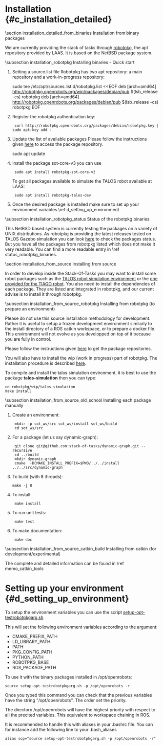# Installation {#c_installation_detailed}

\section installation_detailed_from_binaries Installation from binary packages

We are currently providing the stack of tasks through [robotpkg](https://robotpkg.openrobots.org), 
the apt repository provided by LAAS. It is based on the NetBSD package system.

\subsection installation_robotpkg Installing binaries - Quick start

1. Setting a source.list file 
Robotpkg has two apt repository: a main repository and a work-in-progress repository:

    sudo tee /etc/apt/sources.list.d/robotpkg.list <<EOF
    deb [arch=amd64] http://robotpkg.openrobots.org/wip/packages/debian/pub $(lsb_release -cs) robotpkg
    deb [arch=amd64] http://robotpkg.openrobots.org/packages/debian/pub $(lsb_release -cs) robotpkg
    EOF


2. Register the robotpkg authentication key:

        curl http://robotpkg.openrobots.org/packages/debian/robotpkg.key | sudo apt-key add -


3. Update the list of available packages 
Please follow the instructions given <a href="http://robotpkg.openrobots.org/debian.html">here</a> to access the package repository.

    sudo apt update

4. Install the package sot-core-v3 you can use

        sudo apt install robotpkg-sot-core-v3


    To get all packages available to simulate the TALOS robot available at LAAS:

        sudo apt install robotpkg-talos-dev

5. Once the desired package is installed make sure to set up your environment variables \ref d_setting_up_environment

\subsection installation_robotpkg_status Status of the robotpkg binaries

This NetBSD based system is currently testing the packages on a variety of UNIX distributions.
As robotpkg is providing the latest releases tested on TALOS Gazebo simulation
you can look [here](http://robotpkg.openrobots.org/rbulk/robotpkg-wip/all.html) to check the packages status.
But you have all the packages from robotpkg listed which does not make it very readable.
You can find a more readable entry in \ref status_robotpkg_binaries.

\section installation_from_source Installing from source 

In order to develop inside the Stack-Of-Tasks you may want to install some robot packages such as 
the [TALOS robot simulation environment](http://wiki.ros.org/Robots/TALOS/Tutorials/Installation/Simulation) or the [one provided for the TIAGO robot](http://wiki.ros.org/Robots/TIAGo/Tutorials/Installation/TiagoSimulation).
You also need to install the dependencies of each package. They are listed and integrated in robotpkg, and our
current advise is to install it through robotpkg.

\subsection installation_from_source_robotpkg Installing from robotpkg (to prepare an environment)

Please do not use this source installation methodology for development. Rather it is useful to setup a frozen development environment
similarly to the install directory of a ROS catkin workspace, or to prepare a docker file.
This environment will not evolve as you developped on top of it because you are fully in control.

Please follow the instructions given [here](http://robotpkg.openrobots.org/install.html) to get the package repositories.

You will also have to install the wip (work in progress) part of robotpkg. The installation procedure is described
[here](http://robotpkg.openrobots.org/robotpkg-wip.html).

To compile and install the talos simulation environment, it is best to use the package <b>talos-simulation</b> then you can type:

    cd robotpkg/wip/talos-simulation
    make install
    

\subsection installation_from_source_old_school Installing each package manually

1. Create an environment:

        mkdir -p sot_ws/src sot_ws/install sot_ws/build
        cd sot_ws/src
    
2. For a package (let us say dynamic-graph):

        git clone git@github.com:stack-of-tasks/dynamic-graph.git --recursive
        cd ../build
        mkdir dynamic-graph
        cmake  -DCMAKE_INSTALL_PREFIX=$PWD/../../install ../../src/dynamic-graph
        
3. To build (with 8 threads):
   
       make -j 8

4. To install:
    
        make install
        
5. To run unit tests:
   
        make test
        
6. To make documentation:

        make doc
        
\subsection installation_from_source_catkin_build Installing from catkin (for development/experimental)

The complete and detailed information can be found in \ref memo_catkin_tools


# Setting up your environment {#d_setting_up_environment}

To setup the environment variables you can use the script
[setup-opt-testrobotpkgarg.sh](https://github.com/stack-of-tasks/sot-doc/blob/master/bash/setup-opt-testrobotpkgarg.sh)

This will set the following environment variables according to the argument:
 * CMAKE_PREFIX_PATH
 * LD_LIBRARY_PATH
 * PATH
 * PKG_CONFIG_PATH
 * PYTHON_PATH 
 * ROBOTPKG_BASE 
 * ROS_PACKAGE_PATH 
 
To use it with the binary packages installed in /opt/openrobots:

    source setup-opt-testrobotpkgarg.sh -p /opt/openrobots -r

Once you typed this command you can check that the previous variables have the string "/opt/openrobots".
The order set the priority.

The directory /opt/openrobots will have the highest priority with respect to all the precited variables.
This equivalent to workspace chaining in ROS.

It is recommended to handle this with aliases in your .bashrc file.
You can for instance add the following line to your .bash_aliases

    alias sop="source setup-opt-testrobotpkgarg.sh -p /opt/openrobots -r"




